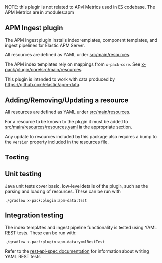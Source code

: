 NOTE: this plugin is not related to APM Metrics used in ES codebase. The APM Metrics are in :modules:apm

## APM Ingest plugin

The APM Ingest plugin installs index templates, component templates, and ingest pipelines for Elastic APM Server.

All resources are defined as YAML under [src/main/resources](src/main/resources).

The APM index templates rely on mappings from `x-pack-core`.
See [x-pack/plugin/core/src/main/resources](../core/src/main/resources).

This plugin is intended to work with data produced by https://github.com/elastic/apm-data.


## Adding/Removing/Updating a resource

All resources are defined as YAML under [src/main/resources](src/main/resources).

For a resource to be known to the plugin it must be added to
[src/main/resources/resources.yaml](src/main/resources/resources.yaml) in the
appropriate section.

Any update to resources included by this package also requires a bump to the
`version` property included in the resources file.

## Testing

## Unit testing

Java unit tests cover basic, low-level details of the plugin, such as the parsing and loading of resources.
These can be run with:

```
./gradlew x-pack:plugin:apm-data:test
```

## Integration testing

The index templates and ingest pipeline functionality is tested using YAML REST tests.
These can be run with:

```
./gradlew x-pack:plugin:apm-data:yamlRestTest
```

Refer to the [rest-api-spec documentation](../../../rest-api-spec/src/yamlRestTest/resources/rest-api-spec/test/README.asciidoc)
for information about writing YAML REST tests.
